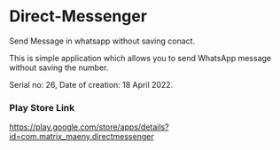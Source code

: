 # Direct-Messenger
Send Message in whatsapp without saving conact.


This is simple application which allows you to send WhatsApp message without saving the number.

Serial no: 26, Date of creation: 18 April 2022.

### Play Store Link

https://play.google.com/store/apps/details?id=com.matrix_maeny.directmessenger
